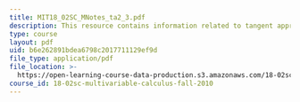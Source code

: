 ```yaml
---
title: MIT18_02SC_MNotes_ta2_3.pdf
description: This resource contains information related to tangent approximation.
type: course
layout: pdf
uid: b6e262891bdea6798c2017711129ef9d
file_type: application/pdf
file_location: >-
  https://open-learning-course-data-production.s3.amazonaws.com/18-02sc-multivariable-calculus-fall-2010/b6e262891bdea6798c2017711129ef9d_MIT18_02SC_MNotes_ta2_3.pdf
course_id: 18-02sc-multivariable-calculus-fall-2010
---
```

